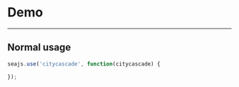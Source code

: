 # Demo

---

## Normal usage

````javascript
seajs.use('citycascade', function(citycascade) {

});
````
